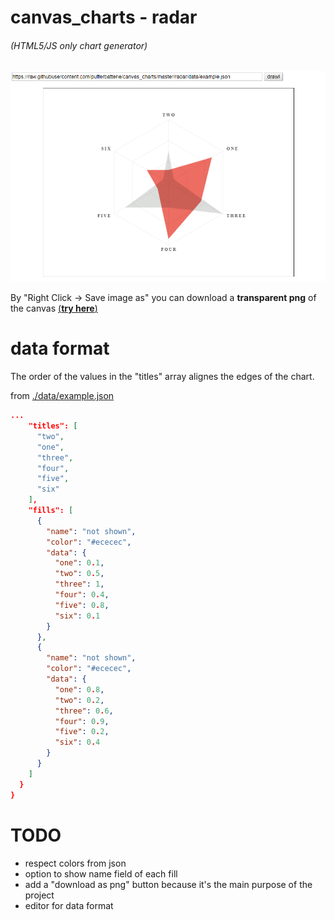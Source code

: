 canvas_charts - radar
=====================

###### (HTML5/JS only chart generator)

![](data/radar_chart.png)

By "Right Click -> Save image as" you can download a **transparent png** of the canvas <a href="https://pufferbatterie.github.io/canvas_charts-master/radar/" target="_blank">(**try here**)</a>


data format
============
 
The order of the values in the "titles" array alignes the edges of the chart. 

from [./data/example.json](data/example.json)

```json
... 
    "titles": [
      "two",
      "one",
      "three",
      "four",
      "five",
      "six"
    ],
    "fills": [
      {
        "name": "not shown",
        "color": "#ececec",
        "data": {
          "one": 0.1,
          "two": 0.5,
          "three": 1,
          "four": 0.4,
          "five": 0.8,
          "six": 0.1
        }
      },
      {
        "name": "not shown",
        "color": "#ececec",
        "data": {
          "one": 0.8,
          "two": 0.2,
          "three": 0.6,
          "four": 0.9,
          "five": 0.2,
          "six": 0.4
        }
      }
    ]
  }
}
```

TODO
====

- respect colors from json
- option to show name field of each fill
- add a "download as png" button because it's the main purpose of the project 
- editor for data format
